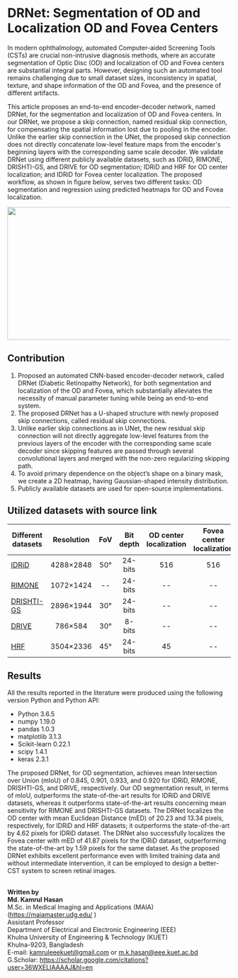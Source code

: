 # DRNet: Segmentation of OD and Localization OD and Fovea Centers
In modern ophthalmology, automated Computer-aided Screening Tools (CSTs) are crucial non-intrusive diagnosis methods, where an accurate segmentation of Optic Disc (OD) and localization of OD and Fovea centers are substantial integral parts. However, designing such an automated tool remains challenging due to small dataset sizes, inconsistency in spatial, texture, and shape information of the OD and Fovea, and the presence of different artifacts.

This article proposes an end-to-end encoder-decoder network, named DRNet, for the segmentation and localization of OD and Fovea centers. In our DRNet, we propose a skip connection, named residual skip connection, for compensating the spatial information lost due to pooling in the encoder. Unlike the earlier skip connection in the UNet, the proposed skip connection does not directly concatenate low-level feature maps from the encoder's beginning layers with the corresponding same scale decoder. We validate DRNet using different publicly available datasets, such as IDRiD, RIMONE, DRISHTI-GS, and DRIVE for OD segmentation; IDRiD and HRF for OD center localization; and IDRiD for Fovea center localization. The proposed workflow, as shown in figure below, serves two different tasks: OD segmentation and regression using predicted heatmaps for OD and Fovea localization.

<img src="https://user-images.githubusercontent.com/32570071/99866548-42e47500-2bdc-11eb-9933-c5c51e16cca6.png" width="800" height="300">


## Contribution
1.	Proposed an automated CNN-based encoder-decoder network, called DRNet (Diabetic Retinopathy Network), for both segmentation and localization of the OD and Fovea, which substantially alleviates the necessity of manual parameter tuning while being an end-to-end system.
2.	The proposed DRNet has a U-shaped structure with newly proposed skip connections, called residual skip connections.
3.	Unlike earlier skip connections as in UNet, the new residual skip connection will not directly aggregate low-level features from the previous layers of the encoder with the corresponding same scale decoder since skipping features are passed through several convolutional layers and merged with the non-zero regularizing skipping path.
4.	To avoid primary dependence on the object’s shape on a binary mask, we create a 2D heatmap, having Gaussian-shaped intensity distribution.
5.	Publicly available datasets are used for open-source implementations.

## Utilized datasets with source link

| Different datasets                                                                  | Resolution | FoV | Bit depth |  OD center localization |  Fovea center localization | OD mask segmentation |
|-------------------------------------------------------------------------------------|:----------:|:---:|:---------:|:-----------------------:|:--------------------------:|:--------------------:|
| [IDRiD](https://idrid.grand-challenge.org/)                                         |  4288×2848 | 50° |  24-bits  |           516           |             516            |          81          |
| [RIMONE](http://medimrg.webs.ull.es/research/downloads/)                            |  1072×1424 |  -- |  24-bits  |            --           |             --             |          169         |
| [DRISHTI-GS](https://cvit.iiit.ac.in/projects/mip/drishti-gs/mip-dataset2/Home.php) |  2896×1944 | 30° |  24-bits  |            --           |             --             |          101         |
| [DRIVE](https://drive.grand-challenge.org/)                                         |   786×584  | 30° |   8-bits  |            --           |             --             |          40          |
| [HRF](http://www5.cs.fau.de/research/data/fundus-images/)                           |  3504×2336 | 45° |  24-bits  |            45           |             --             |          --          |



## Results
All the results reported in the literature were produced using the following version Python and Python API:

<ul>
    <li>Python 3.6.5</li>
    <li>numpy 1.19.0</li>
    <li>pandas 1.0.3</li>
    <li>matplotlib 3.1.3</li>
    <li>Scikit-learn 0.22.1</li>
    <li>scipy 1.4.1</li>
    <li>keras 2.3.1</li>
   
</ul>
The proposed DRNet, for OD segmentation, achieves mean Intersection over Union (mIoU) of 0.845, 0.901, 0.933, and 0.920 for IDRiD, RIMONE, DRISHTI-GS, and DRIVE, respectively. Our OD segmentation result, in terms of mIoU, outperforms the state-of-the-art results for IDRiD and DRIVE datasets, whereas it outperforms state-of-the-art results concerning mean sensitivity for RIMONE and DRISHTI-GS datasets. The DRNet localizes the OD center with mean Euclidean Distance (mED) of 20.23 and 13.34 pixels, respectively, for IDRiD and HRF datasets; it outperforms the state-of-the-art by 4.62 pixels for IDRiD dataset. The DRNet also successfully localizes the Fovea center with mED of 41.87 pixels for the IDRiD dataset, outperforming the state-of-the-art by 1.59 pixels for the same dataset. As the proposed DRNet exhibits excellent performance even with limited training data and without intermediate intervention, it can be employed to design a better-CST system to screen retinal images. <br>

<br> 

**Written by**<br>
**Md. Kamrul Hasan**  <br>
M.Sc. in Medical Imaging and Applications (MAIA)(https://maiamaster.udg.edu/ ) <br>
Assistant Professor <br>
Department of Electrical and Electronic Engineering (EEE) <br>
Khulna University of Engineering & Technology (KUET) <br>
Khulna-9203, Bangladesh <br>
E-mail: kamruleeekuet@gmail.com or m.k.hasan@eee.kuet.ac.bd<br>
G.Scholar: https://scholar.google.com/citations?user=36WXELIAAAAJ&hl=en
